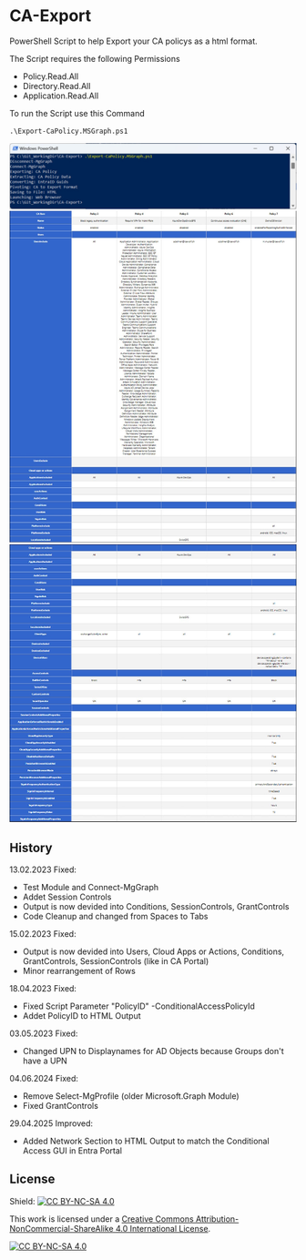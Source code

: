 # CA-Export

PowerShell Script to help Export your CA policys as a html format. 

The Script requires the following Permissions

- Policy.Read.All
- Directory.Read.All
- Application.Read.All


To run the Script use this Command

```posh
.\Export-CaPolicy.MSGraph.ps1
```

![Export-CaPolicy_01](Export-CaPolicy_01.jpg)
![Export-CaPolicy_02](Export-CaPolicy_02.jpg)
![Export-CaPolicy_03](Export-CaPolicy_03.jpg)

## History

13.02.2023 Fixed:

- Test Module and Connect-MgGraph
- Addet Session Controls
- Output is now devided into Conditions, SessionControls, GrantControls
- Code Cleanup and changed from Spaces to Tabs

15.02.2023 Fixed:

- Output is now devided into Users, Cloud Apps or Actions, Conditions, GrantControls, SessionControls (like in CA Portal)
- Minor rearrangement of Rows

18.04.2023 Fixed:

- Fixed Script Parameter "PolicyID" -ConditionalAccessPolicyId
- Addet PolicyID to HTML Output
	
03.05.2023 Fixed:

- Changed UPN to Displaynames for AD Objects because Groups don't have a UPN

04.06.2024 Fixed:

- Remove Select-MgProfile (older Microsoft.Graph Module)
- Fixed GrantControls

29.04.2025 Improved:

- Added Network Section to HTML Output to match the Conditional Access GUI in Entra Portal

## License

Shield: [![CC BY-NC-SA 4.0][cc-by-nc-sa-shield]][cc-by-nc-sa]

This work is licensed under a
[Creative Commons Attribution-NonCommercial-ShareAlike 4.0 International License][cc-by-nc-sa].

[![CC BY-NC-SA 4.0][cc-by-nc-sa-image]][cc-by-nc-sa]

[cc-by-nc-sa]: http://creativecommons.org/licenses/by-nc-sa/4.0/
[cc-by-nc-sa-image]: https://licensebuttons.net/l/by-nc-sa/4.0/88x31.png
[cc-by-nc-sa-shield]: https://img.shields.io/badge/License-CC%20BY--NC--SA%204.0-lightgrey.svg

